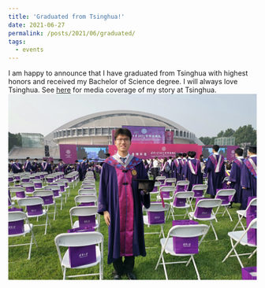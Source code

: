 ```yaml
---
title: 'Graduated from Tsinghua!'
date: 2021-06-27
permalink: /posts/2021/06/graduated/
tags:
  - events
---
```

I am happy to announce that I have graduated from Tsinghua with highest honors and received my Bachelor of Science degree. I will always love Tsinghua. See [here](https://www.tsinghua.edu.cn/info/2275/85312.htm) for media coverage of my story at Tsinghua.
![graudation](/images/graduation.jpg)
